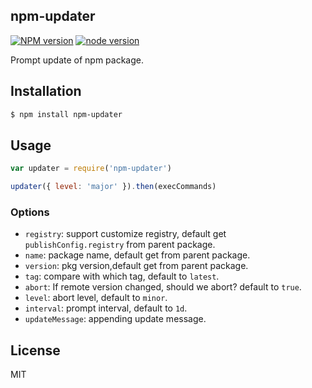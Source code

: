 npm-updater
---------------

[![NPM version][npm-image]][npm-url]
[![node version][node-image]][node-url]

[npm-image]: https://img.shields.io/npm/v/npm-updater.svg?style=flat-square
[npm-url]: https://npmjs.org/package/npm-updater
[node-image]: https://img.shields.io/badge/node.js-%3E=_0.10-green.svg?style=flat-square
[node-url]: http://nodejs.org/download/

Prompt update of npm package.

## Installation

```bash
$ npm install npm-updater
```

## Usage

```js
var updater = require('npm-updater')

updater({ level: 'major' }).then(execCommands)
```

### Options

- `registry`: support customize registry, default get `publishConfig.registry` from parent package.
- `name`: package name, default get from parent package.
- `version`: pkg version,default get from parent package.
- `tag`: compare with which tag, default to `latest`.
- `abort`: If remote version changed, should we abort? default to `true`.
- `level`: abort level, default to `minor`.
- `interval`: prompt interval, default to `1d`.
- `updateMessage`: appending update message.

## License

MIT
